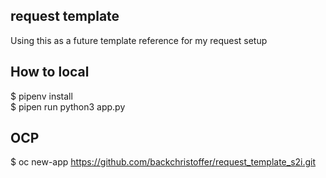## request template
Using this as a future template reference for my request setup

## How to local
$ pipenv install \
$ pipen run python3 app.py

## OCP
$ oc new-app https://github.com/backchristoffer/request_template_s2i.git
